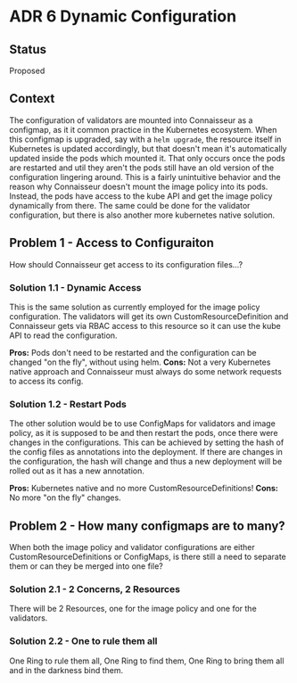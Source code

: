 # ADR 6 Dynamic Configuration

## Status

Proposed

## Context

The configuration of validators are mounted into Connaisseur as a configmap, as it it common practice in the Kubernetes ecosystem. When this configmap is upgraded, say with a `helm upgrade`, the resource itself in Kubernetes is updated accordingly, but that doesn't mean it's automatically updated inside the pods which mounted it. That only occurs once the pods are restarted and util they aren't the pods still have an old version of the configuration lingering around. This is a fairly unintuitive behavior and the reason why Connaisseur doesn't mount the image policy into its pods. Instead, the pods have access to the kube API and get the image policy dynamically from there. The same could be done for the validator configuration, but there is also another more kubernetes native solution.

## Problem 1 - Access to Configuraiton

How should Connaisseur get access to its configuration files...?

### Solution 1.1 - Dynamic Access

This is the same solution as currently employed for the image policy configuration. The validators will get its own CustomResourceDefinition and Connaisseur gets via RBAC access to this resource so it can use the kube API to read the configuration.

**Pros:** Pods don't need to be restarted and the configuration can be changed "on the fly", without using helm.
**Cons:** Not a very Kubernetes native approach and Connaisseur must always do some network requests to access its config.

### Solution 1.2 - Restart Pods

The other solution would be to use ConfigMaps for validators and image policy, as it is supposed to be and then restart the pods, once there were changes in the configurations. This can be achieved by setting the hash of the config files as annotations into the deployment. If there are changes in the configuration, the hash will change and thus a new deployment will be rolled out as it has a new annotation.

**Pros:** Kubernetes native and no more CustomResourceDefinitions!
**Cons:** No more "on the fly" changes.

## Problem 2 - How many configmaps are to many?

When both the image policy and validator configurations are either CustomResourceDefinitions or ConfigMaps, is there still a need to separate them or can they be merged into one file?

### Solution 2.1 - 2 Concerns, 2 Resources

There will be 2 Resources, one for the image policy and one for the validators.

### Solution 2.2 - One to rule them all

One Ring to rule them all, One Ring to find them, One Ring to bring them all and in the darkness bind them.
